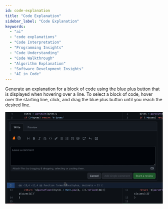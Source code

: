 ```yaml
---
id: code-explanation
title: "Code Explanation"
sidebar_label: "Code Explanation"
keywords:
  - "ai"
  - "code explanations"
  - "Code Interpretation"
  - "Programming Insights"
  - "Code Understanding"
  - "Code Walkthrough"
  - "Algorithm Explanation"
  - "Software Development Insights"
  - "AI in Code"
---
```


Generate an explanation for a block of code using the blue plus button that is displayed when hovering over a line. To select a block of code, hover over the starting line, click, and drag the blue plus button until you reach the desired line.

![generate code refactor](../../../static/gif/pr-code-explain.gif)

